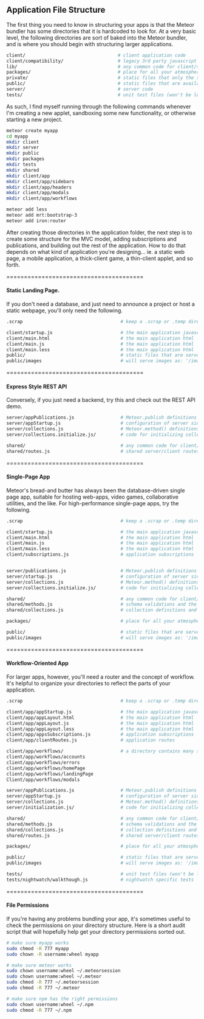 ## Application File Structure


The first thing you need to know in structuring your apps is that the Meteor bundler has some directories that it is hardcoded to look for.  At a very basic level, the following directories are sort of baked into the Meteor bundler, and is where you should begin with structuring larger applications.

```sh
client/                                  # client application code
client/compatibility/                    # legacy 3rd party javascript libraries
lib/                                     # any common code for client/server.
packages/                                # place for all your atmosphere packages
private/                                 # static files that only the server knows about
public/                                  # static files that are available to the client
server/                                  # server code
tests/                                   # unit test files (won't be loaded on client or server)
```

As such, I find myself running through the following commands whenever I'm creating a new applet, sandboxing some new functionality, or otherwise starting a new project.

````sh
meteor create myapp
cd myapp
mkdir client
mkdir server
mkdir public
mkdir packages
mkdir tests
mkdir shared
mkdir client/app
mkdir client/app/sidebars
mkdir client/app/headers
mkdir client/app/modals
mkdir client/app/workflows

meteor add less
meteor add mrt:bootstrap-3
meteor add iron:router

````

After creating those directories in the application folder, the next step is to create some structure for the MVC model, adding subscriptions and publications, and building out the rest of the application.  How to do that depends on what kind of application you're designing... ie. a static web page, a mobile application, a thick-client game, a thin-client applet, and so forth.  

=======================================
#### Static Landing Page. 
If you don't need a database, and just need to announce a project or host a static webpage, you'll only need the following.  

```sh
.scrap                                    # keep a .scrap or .temp directory for scrap files

client/startup.js                         # the main application javascript
client/main.html                          # the main application html
client/main.js                            # the main application html
client/main.less                          # the main application html
public/                                   # static files that are served directly.
public/images                             # will serve images as: '/images/foo.jpg'
```

=======================================
#### Express Style REST API

Conversely, if you just need a backend, try this and check out the REST API demo.  

```sh
server/appPublications.js                 # Meteor.publish definitions
server/appStartup.js                      # configuration of server side packages
server/collections.js                     # Meteor.method() definitions
server/collections.initialize.js/         # code for initializing collections

shared/                                   # any common code for client/server.
shared/routes.js                          # shared server/client routes
```

=======================================
#### Single-Page App  

Meteor's bread-and butter has always been the database-driven single page app, suitable for hosting web-apps, video games, collaborative utilities, and the like.  For high-performance single-page apps, try the following.  

```sh
.scrap                                    # keep a .scrap or .temp directory for scrap files

client/startup.js                         # the main application javascript
client/main.html                          # the main application html
client/main.js                            # the main application html
client/main.less                          # the main application html
client/subscriptions.js                   # application subscriptions


server/publications.js                    # Meteor.publish definitions
server/startup.js                         # configuration of server side packages
server/collections.js                     # Meteor.method() definitions
server/collections.initialize.js/         # code for initializing collections

shared/                                   # any common code for client/server.
shared/methods.js                         # schema validations and the like
shared/collections.js                     # collection definitions and allow/deny rules

packages/                                 # place for all your atmosphere packages

public/                                   # static files that are served directly.
public/images                             # will serve images as: '/images/foo.jpg'
```

=======================================
#### Workflow-Oriented App  

For larger apps, however, you'll need a router and the concept of workflow.  It's helpful to organize your directories to reflect the parts of your application.  
```sh
.scrap                                    # keep a .scrap or .temp directory for scrap files

client/app/appStartup.js                  # the main application javascript
client/app/appLayout.html                 # the main application html
client/app/appLayout.js                   # the main application html
client/app/appLayout.less                 # the main application html
client/app/appsSubscriptions.js           # application subscriptions
client/app/clientRoutes.js                # application routes 

client/app/workflows/                     # a directory contains many sub-directories of JS/HTML/CSS
client/app/workflows/accounts
client/app/workflows/errors
client/app/workflows/homePage
client/app/workflows/landingPage
Client/app/workflows/modals

server/appPublications.js                 # Meteor.publish definitions
server/appStartup.js                      # configuration of server side packages
server/collections.js                     # Meteor.method() definitions
server/initialization.js/                 # code for initializing collections

shared/                                   # any common code for client/server.
shared/methods.js                         # schema validations and the like
shared/collections.js                     # collection definitions and allow/deny rules
shared/routes.js                          # shared server/client routes

packages/                                 # place for all your atmosphere packages

public/                                   # static files that are served directly.
public/images                             # will serve images as: '/images/foo.jpg'

tests/                                    # unit test files (won't be loaded on client or server)
tests/nightwatch/walkthough.js            # nightwatch specific tests
```




=======================================
#### File Permissions  
If you're having any problems bundling your app, it's sometimes useful to check the permissions on your directory structure.  Here is a short audit script that will hopefully help get your directory permissions sorted out.

````sh
# make sure myapp works
sudo chmod -R 777 myapp
sudo chown -R username:wheel myapp

# make sure meteor works
sudo chown username:wheel ~/.meteorsession
sudo chown username:wheel ~/.meteor
sudo chmod -R 777 ~/.meteorsession
sudo chmod -R 777 ~/.meteor

# make sure npm has the right permissions
sudo chown username:wheel ~/.npm
sudo chmod -R 777 ~/.npm
````
